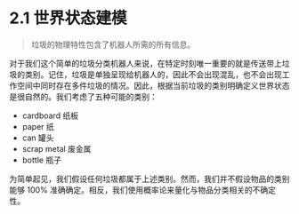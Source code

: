 # 2.1 世界状态建模

> 垃圾的物理特性包含了机器人所需的所有信息。

对于我们这个简单的垃圾分类机器人来说，在特定时刻唯一重要的就是传送带上垃圾的类别。记住，垃圾是单独呈现给机器人的，因此不会出现混乱，也不会出现工作空间中同时存在多件垃圾的情况。因此，根据当前垃圾的类别明确定义世界状态是很自然的。我们考虑了五种可能的类别：

* cardboard  纸板
* paper  纸
* can  罐头
* scrap metal  废金属
* bottle  瓶子

为简单起见，我们假设任何垃圾都属于上述类别。然而，我们并不假设物品的类别能够 100% 准确确定。相反，我们使用概率论来量化与物品分类相关的不确定性。
